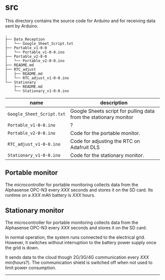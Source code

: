 # src

This directory contains the source code for Arduino and for receiving data sent by Arduino.

    .
    ├── Data_Reception
    │   └── Google_Sheet_Script.txt
    ├── Portable_v1-0-0
    │   └── Portable_v1-0-0.ino
    ├── Portable_v2-0-0
    │   └── Portable_v2-0-0.ino
    ├── README.md
    ├── RTC_adjust
    │   ├── README.md
    │   └── RTC_adjust_v1-0-0.ino
    └── Stationary
        ├── README.md
        └── Stationary_v1-0-0.ino

| name | description |
| - | - |
| `Google_Sheet_Script.txt` | Google Sheets script for pulling data from the stationary monitor |
| `Portable_v1-0-0.ino` | ? |
| `Portable_v2-0-0.ino` | Code for the portable monitor. |
| `RTC_adjust_v1-0-0.ino` | Code for adjusting the RTC on Adafruit DLS |
| `Stationary_v1-0-0.ino` | Code for the stationary monitor. |

## Portable monitor

The microcontroller for portable monitoring collects data from the Alphasense OPC-N3 every *XXX* seconds and stores it on the SD card.
Its runtime on a *XXX* mAh battery is *XXX* hours.

## Stationary monitor

The microcontroller for portable monitoring collects data from the Alphasense OPC-N3 every *XXX* seconds and stores it on the SD card.

In normal operation, the system runs connected to the electrical grid. However, it switches without interruption to the battery power supply once the grid is down.

It sends data to the cloud though 2G/3G/4G communication every *XXX* min(hours?). The communication shield is switched off when not used to limit power consumption.

---
